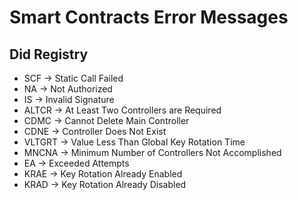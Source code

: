 # Smart Contracts Error Messages

## Did Registry

- SCF -> Static Call Failed
- NA -> Not Authorized
- IS -> Invalid Signature
- ALTCR -> At Least Two Controllers are Required
- CDMC -> Cannot Delete Main Controller
- CDNE -> Controller Does Not Exist
- VLTGRT -> Value Less Than Global Key Rotation Time
- MNCNA -> Minimum Number of Controllers Not Accomplished
- EA -> Exceeded Attempts
- KRAE -> Key Rotation Already Enabled
- KRAD -> Key Rotation Already Disabled
